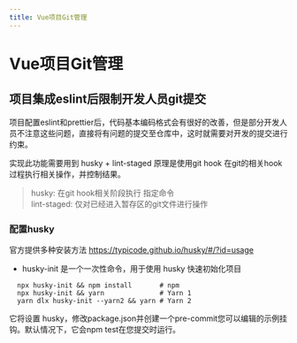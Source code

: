 ```yaml
---
title: Vue项目Git管理
---
```

# Vue项目Git管理

## 项目集成eslint后限制开发人员git提交
项目配置eslint和prettier后，代码基本编码格式会有很好的改善，但是部分开发人员不注意这些问题，直接将有问题的提交至仓库中，这时就需要对开发的提交进行约束。

实现此功能需要用到 husky + lint-staged
原理是使用git hook 在git的相关hook过程执行相关操作，并控制结果。

> husky: 在git hook相关阶段执行 指定命令 <br>
> lint-staged: 仅对已经进入暂存区的git文件进行操作

### 配置husky
官方提供多种安装方法 https://typicode.github.io/husky/#/?id=usage <br>

- husky-init 是一个一次性命令，用于使用 husky 快速初始化项目

```shell
  npx husky-init && npm install       # npm
  npx husky-init && yarn              # Yarn 1
  yarn dlx husky-init --yarn2 && yarn # Yarn 2
```
它将设置 husky，修改package.json并创建一个pre-commit您可以编辑的示例挂钩。默认情况下，它会npm test在您提交时运行。
